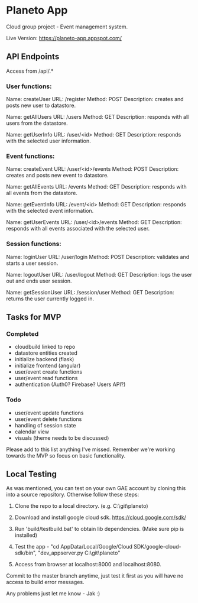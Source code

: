 # Planeto App

Cloud group project - Event management system.

Live Version: https://planeto-app.appspot.com/


## API Endpoints

Access from /api/.* 

### User functions:

Name: createUser
URL: /register
Method: POST
Description: creates and posts new user to datastore.

Name: getAllUsers
URL: /users
Method: GET
Description: responds with all users from the datastore.


Name: getUserInfo
URL: /user/\<id>
Method: GET
Description: responds with the selected user information.

### Event functions:

Name: createEvent
URL: /user/\<id>/events
Method: POST
Description: creates and posts new event to datastore.


Name: getAllEvents
URL: /events
Method: GET
Description: responds with all events from the datastore.


Name: getEventInfo
URL: /event/\<id>
Method: GET
Description: responds with the selected event information.


Name: getUserEvents
URL: /user/\<id>/events
Method: GET
Description: responds with all events associated with the selected user.

### Session functions:

Name: loginUser
URL: /user/login
Method: POST
Description: validates and starts a user session.

Name: logoutUser
URL: /user/logout
Method: GET
Description: logs the user out and ends user session.


Name: getSessionUser
URL: /session/user
Method: GET
Description: returns the user currently logged in.

## Tasks for MVP

### Completed

- cloudbuild linked to repo
- datastore entities created
- initialize backend (flask)
- initialize frontend (angular)
- user/event create functions
- user/event read functions
- authentication (Auth0? Firebase? Users API?)

### Todo

- user/event update functions
- user/event delete functions
- handling of session state
- calendar view
- visuals (theme needs to be discussed)

Please add to this list anything I've missed. Remember we're working towards the MVP so focus on basic functionality.

## Local Testing

As was mentioned, you can test on your own GAE account by cloning this into a source repository. Otherwise follow these steps:

1. Clone the repo to a local directory. (e.g. C:\\git\\planeto)

2. Download and install google cloud sdk. https://cloud.google.com/sdk/

3. Run 'build/testbuild.bat' to obtain lib dependencies. (Make sure pip is installed)

4. Test the app - "cd AppData/Local/Google/Cloud SDK/google-cloud-sdk/bin", "dev_appserver.py C:\\git\\planeto"

5. Access from browser at localhost:8000 and localhost:8080.

Commit to the master branch anytime, just test it first as you will have no access to build error messages.

Any problems just let me know - Jak :)
